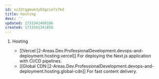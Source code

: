 ```yaml
---
id: vz32rggmum3yb5gzie7s7kd
title: hosting
desc: ''
updated: 1733341400106
created: 1733341341856
---
```


1. Hosting

   - [[Vercel:|2-Areas.Dev.ProfessionalDevelopment.devops-and-deployment.hosting.vercel]] For deploying the Next.js application with CI/CD pipelines.
   - [[Global CDN:|2-Areas.Dev.ProfessionalDevelopment.devops-and-deployment.hosting.global-cdn]] For fast content delivery.